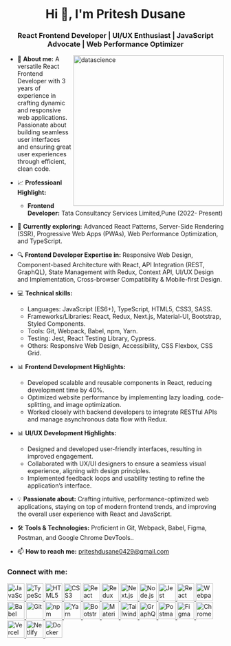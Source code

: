 
<h1 align="center">Hi 👋, I'm Pritesh Dusane</h1>
<h3 align="center">React Frontend Developer | UI/UX Enthusiast | JavaScript Advocate | Web Performance Optimizer</h3>

<img align="right" alt="datascience" width="350" src="https://user-images.githubusercontent.com/55389276/140866485-8fb1c876-9a8f-4d6a-98dc-08c4981eaf70.gif">

- 💬 **About me:** A versatile React Frontend Developer with 3 years of experience in crafting dynamic and responsive web applications. Passionate about building seamless user interfaces and ensuring great user experiences through efficient, clean code.
  
- 📈 **Professioanl Highlight:**
  - **Frontend Developer:** Tata Consultancy Services Limited,Pune (2022- Present)

- 🌱 **Currently exploring:** Advanced React Patterns, Server-Side Rendering (SSR), Progressive Web Apps (PWAs), Web Performance Optimization, and TypeScript.

- 🔍 **Frontend Developer Expertise in:** Responsive Web Design, Component-based Architecture with React, API Integration (REST, GraphQL), State Management with Redux, Context API, UI/UX Design and Implementation, Cross-browser Compatibility & Mobile-first Design.

- 💻 **Technical skills:**
  - Languages: JavaScript (ES6+), TypeScript, HTML5, CSS3, SASS.
  - Frameworks/Libraries: React, Redux, Next.js, Material-UI, Bootstrap, Styled Components.
  - Tools: Git, Webpack, Babel, npm, Yarn.
  - Testing: Jest, React Testing Library, Cypress.
  - Others: Responsive Web Design, Accessibility, CSS Flexbox, CSS Grid.

- 📊 **Frontend Development Highlights:**
  - Developed scalable and reusable components in React, reducing development time by 40%.
  - Optimized website performance by implementing lazy loading, code-splitting, and image optimization.
  - Worked closely with backend developers to integrate RESTful APIs and manage asynchronous data flow with Redux.

- 📊 **UI/UX Development Highlights:**
  - Designed and developed user-friendly interfaces, resulting in improved engagement.
  - Collaborated with UX/UI designers to ensure a seamless visual experience, aligning with design principles.
  - Implemented feedback loops and usability testing to refine the application’s interface.

- 💡 **Passionate about:** Crafting intuitive, performance-optimized web applications, staying on top of modern frontend trends, and improving the overall user experience with React and JavaScript.

- 🛠️ **Tools & Technologies:** Proficient in Git, Webpack, Babel, Figma, Postman, and Google Chrome DevTools..

- 📫 **How to reach me:** [priteshdusane0429@gmail.com](mailto:priteshdusane0429@gmail.com)

<h3 align="left">Connect with me:</h3>
<p align="left">
<a href="https://developer.mozilla.org/en-US/docs/Web/JavaScript" target="_blank" rel="noreferrer">
  <img src="https://upload.wikimedia.org/wikipedia/commons/6/69/JavaScript-logo.png" alt="JavaScript" width="40" height="40"/>
</a>

<a href="https://www.typescriptlang.org/" target="_blank" rel="noreferrer">
  <img src="https://upload.wikimedia.org/wikipedia/commons/4/4e/TypeScript_logo_2020.svg" alt="TypeScript" width="40" height="40"/>
</a>

<a href="https://developer.mozilla.org/en-US/docs/Web/HTML" target="_blank" rel="noreferrer">
  <img src="https://upload.wikimedia.org/wikipedia/commons/6/6a/HTML5_logo.svg" alt="HTML5" width="40" height="40"/>
</a>

<a href="https://www.w3.org/TR/css/" target="_blank" rel="noreferrer">
  <img src="https://upload.wikimedia.org/wikipedia/commons/d/d5/CSS3_logo.svg" alt="CSS3" width="40" height="40"/>
</a>

<a href="https://reactjs.org/" target="_blank" rel="noreferrer">
  <img src="https://upload.wikimedia.org/wikipedia/commons/a/a7/React-icon.svg" alt="React" width="40" height="40"/>
</a>

<a href="https://redux.js.org/" target="_blank" rel="noreferrer">
  <img src="https://upload.wikimedia.org/wikipedia/commons/6/6a/Redux_Logo.png" alt="Redux" width="40" height="40"/>
</a>

<a href="https://nextjs.org/" target="_blank" rel="noreferrer">
  <img src="https://upload.wikimedia.org/wikipedia/commons/4/47/Nextjs-logo.svg" alt="Next.js" width="40" height="40"/>
</a>

<a href="https://nodejs.org/" target="_blank" rel="noreferrer">
  <img src="https://upload.wikimedia.org/wikipedia/commons/d/d9/Node.js_logo.svg" alt="Node.js" width="40" height="40"/>
</a>

<a href="https://jestjs.io/" target="_blank" rel="noreferrer">
  <img src="https://upload.wikimedia.org/wikipedia/commons/1/1b/Jest-logo.svg" alt="Jest" width="40" height="40"/>
</a>

<a href="https://testing-library.com/docs/react-testing-library/intro/" target="_blank" rel="noreferrer">
  <img src="https://upload.wikimedia.org/wikipedia/commons/e/e9/React_Testing_Library_logo.svg" alt="React Testing Library" width="40" height="40"/>
</a>

<a href="https://webpack.js.org/" target="_blank" rel="noreferrer">
  <img src="https://upload.wikimedia.org/wikipedia/commons/7/74/Webpack_logo.svg" alt="Webpack" width="40" height="40"/>
</a>

<a href="https://babeljs.io/" target="_blank" rel="noreferrer">
  <img src="https://upload.wikimedia.org/wikipedia/commons/6/6a/Babel_Logo.png" alt="Babel" width="40" height="40"/>
</a>

<a href="https://git-scm.com/" target="_blank" rel="noreferrer">
  <img src="https://upload.wikimedia.org/wikipedia/commons/a/a7/Git-logo.svg" alt="Git" width="40" height="40"/>
</a>

<a href="https://www.npmjs.com/" target="_blank" rel="noreferrer">
  <img src="https://upload.wikimedia.org/wikipedia/commons/6/6a/Npm-logo.svg" alt="npm" width="40" height="40"/>
</a>

<a href="https://yarnpkg.com/" target="_blank" rel="noreferrer">
  <img src="https://upload.wikimedia.org/wikipedia/commons/3/33/Yarn-logo.svg" alt="Yarn" width="40" height="40"/>
</a>

<a href="https://getbootstrap.com/" target="_blank" rel="noreferrer">
  <img src="https://upload.wikimedia.org/wikipedia/commons/b/b2/Bootstrap_logo.svg" alt="Bootstrap" width="40" height="40"/>
</a>

<a href="https://mui.com/" target="_blank" rel="noreferrer">
  <img src="https://upload.wikimedia.org/wikipedia/commons/a/a4/Material-UI_logo.svg" alt="Material-UI" width="40" height="40"/>
</a>

<a href="https://tailwindcss.com/" target="_blank" rel="noreferrer">
  <img src="https://upload.wikimedia.org/wikipedia/commons/d/d5/Tailwind_CSS_Logo.svg" alt="Tailwind CSS" width="40" height="40"/>
</a>

<a href="https://graphql.org/" target="_blank" rel="noreferrer">
  <img src="https://upload.wikimedia.org/wikipedia/commons/1/19/GraphQL_Logo.png" alt="GraphQL" width="40" height="40"/>
</a>

<a href="https://www.postman.com/" target="_blank" rel="noreferrer">
  <img src="https://upload.wikimedia.org/wikipedia/commons/0/09/Postman_logo.png" alt="Postman" width="40" height="40"/>
</a>

<a href="https://www.figma.com/" target="_blank" rel="noreferrer">
  <img src="https://upload.wikimedia.org/wikipedia/commons/7/7c/Figma-logo.svg" alt="Figma" width="40" height="40"/>
</a>

<a href="https://developer.chrome.com/docs/devtools/" target="_blank" rel="noreferrer">
  <img src="https://upload.wikimedia.org/wikipedia/commons/a/a6/DevTools_logo_2019.png" alt="Chrome DevTools" width="40" height="40"/>
</a>

<a href="https://vercel.com/" target="_blank" rel="noreferrer">
  <img src="https://upload.wikimedia.org/wikipedia/commons/1/1e/Vercel_logo.svg" alt="Vercel" width="40" height="40"/>
</a>

<a href="https://www.netlify.com/" target="_blank" rel="noreferrer">
  <img src="https://upload.wikimedia.org/wikipedia/commons/2/2d/Netlify_Logo.svg" alt="Netlify" width="40" height="40"/>
</a>

<a href="https://www.docker.com/" target="_blank" rel="noreferrer">
  <img src="https://upload.wikimedia.org/wikipedia/commons/9/99/Docker_logo.png" alt="Docker" width="40" height="40"/>
</a>


</p>
